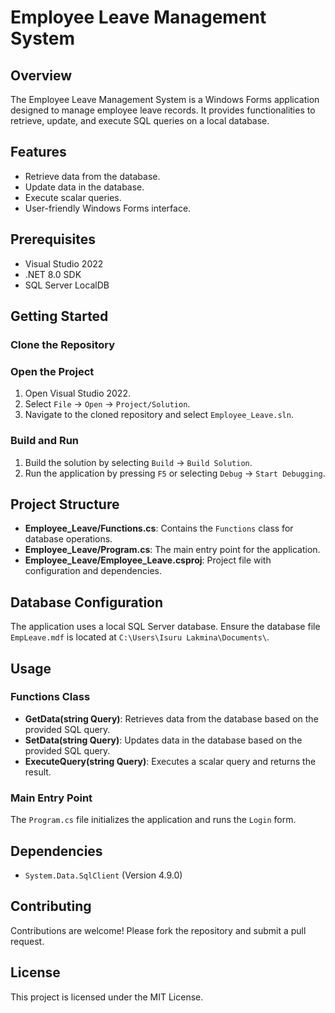 # Employee Leave Management System

## Overview

The Employee Leave Management System is a Windows Forms application designed to manage employee leave records. It provides functionalities to retrieve, update, and execute SQL queries on a local database.

## Features

- Retrieve data from the database.
- Update data in the database.
- Execute scalar queries.
- User-friendly Windows Forms interface.

## Prerequisites

- Visual Studio 2022
- .NET 8.0 SDK
- SQL Server LocalDB

## Getting Started

### Clone the Repository


### Open the Project

1. Open Visual Studio 2022.
2. Select `File` -> `Open` -> `Project/Solution`.
3. Navigate to the cloned repository and select `Employee_Leave.sln`.

### Build and Run

1. Build the solution by selecting `Build` -> `Build Solution`.
2. Run the application by pressing `F5` or selecting `Debug` -> `Start Debugging`.

## Project Structure

- **Employee_Leave/Functions.cs**: Contains the `Functions` class for database operations.
- **Employee_Leave/Program.cs**: The main entry point for the application.
- **Employee_Leave/Employee_Leave.csproj**: Project file with configuration and dependencies.

## Database Configuration

The application uses a local SQL Server database. Ensure the database file `EmpLeave.mdf` is located at `C:\Users\Isuru Lakmina\Documents\`.

## Usage

### Functions Class

- **GetData(string Query)**: Retrieves data from the database based on the provided SQL query.
- **SetData(string Query)**: Updates data in the database based on the provided SQL query.
- **ExecuteQuery(string Query)**: Executes a scalar query and returns the result.

### Main Entry Point

The `Program.cs` file initializes the application and runs the `Login` form.


## Dependencies

- `System.Data.SqlClient` (Version 4.9.0)

## Contributing

Contributions are welcome! Please fork the repository and submit a pull request.

## License

This project is licensed under the MIT License.